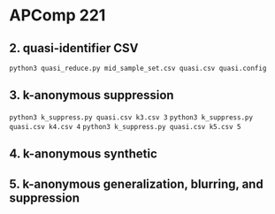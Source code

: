 # APComp 221

## 2. quasi-identifier CSV

`python3 quasi_reduce.py mid_sample_set.csv quasi.csv quasi.config`

## 3. k-anonymous suppression

`python3 k_suppress.py quasi.csv k3.csv 3`
`python3 k_suppress.py quasi.csv k4.csv 4`
`python3 k_suppress.py quasi.csv k5.csv 5`

## 4. k-anonymous synthetic


## 5. k-anonymous generalization, blurring, and suppression

